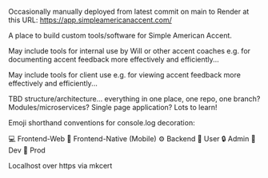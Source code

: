 Occasionally manually deployed from latest commit on main to Render at this URL: https://app.simpleamericanaccent.com/

A place to build custom tools/software for Simple American Accent.

May include tools for internal use by Will or other accent coaches e.g. for documenting accent feedback more effectively and efficiently...

May include tools for client use e.g. for viewing accent feedback more effectively and efficiently...

TBD structure/architecture... everything in one place, one repo, one branch? Modules/microservices? Single page application? Lots to learn!

Emoji shorthand conventions for console.log decoration:

💻 Frontend-Web
📱 Frontend-Native (Mobile)
⚙️ Backend
🙋 User
🔒 Admin
🧪 Dev
🚀 Prod

Localhost over https via mkcert
